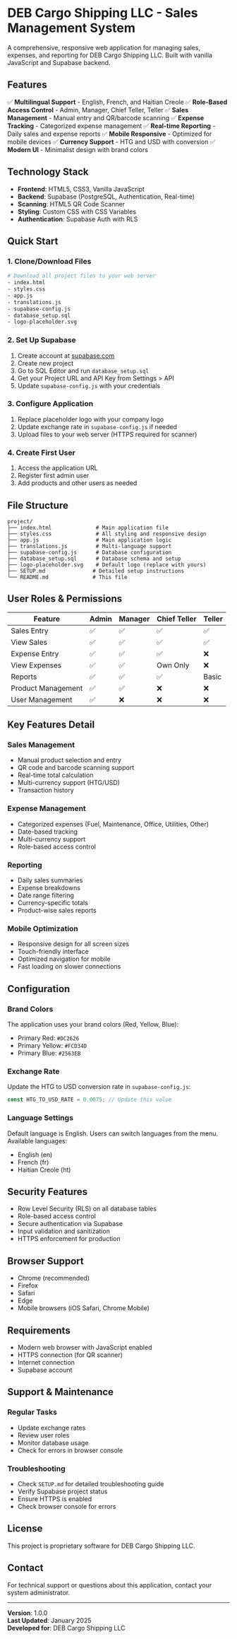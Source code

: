 # DEB Cargo Shipping LLC - Sales Management System

A comprehensive, responsive web application for managing sales, expenses, and reporting for DEB Cargo Shipping LLC. Built with vanilla JavaScript and Supabase backend.

## Features

✅ **Multilingual Support** - English, French, and Haitian Creole
✅ **Role-Based Access Control** - Admin, Manager, Chief Teller, Teller
✅ **Sales Management** - Manual entry and QR/barcode scanning
✅ **Expense Tracking** - Categorized expense management
✅ **Real-time Reporting** - Daily sales and expense reports
✅ **Mobile Responsive** - Optimized for mobile devices
✅ **Currency Support** - HTG and USD with conversion
✅ **Modern UI** - Minimalist design with brand colors

## Technology Stack

- **Frontend**: HTML5, CSS3, Vanilla JavaScript
- **Backend**: Supabase (PostgreSQL, Authentication, Real-time)
- **Scanning**: HTML5 QR Code Scanner
- **Styling**: Custom CSS with CSS Variables
- **Authentication**: Supabase Auth with RLS

## Quick Start

### 1. Clone/Download Files
```bash
# Download all project files to your web server
- index.html
- styles.css
- app.js
- translations.js
- supabase-config.js
- database_setup.sql
- logo-placeholder.svg
```

### 2. Set Up Supabase

1. Create account at [supabase.com](https://supabase.com)
2. Create new project
3. Go to SQL Editor and run `database_setup.sql`
4. Get your Project URL and API Key from Settings > API
5. Update `supabase-config.js` with your credentials

### 3. Configure Application

1. Replace placeholder logo with your company logo
2. Update exchange rate in `supabase-config.js` if needed
3. Upload files to your web server (HTTPS required for scanner)

### 4. Create First User

1. Access the application URL
2. Register first admin user
3. Add products and other users as needed

## File Structure

```
project/
├── index.html              # Main application file
├── styles.css              # All styling and responsive design
├── app.js                  # Main application logic
├── translations.js         # Multi-language support
├── supabase-config.js      # Database configuration
├── database_setup.sql      # Database schema and setup
├── logo-placeholder.svg    # Default logo (replace with yours)
├── SETUP.md               # Detailed setup instructions
└── README.md              # This file
```

## User Roles & Permissions

| Feature | Admin | Manager | Chief Teller | Teller |
|---------|-------|---------|--------------|--------|
| Sales Entry | ✅ | ✅ | ✅ | ✅ |
| View Sales | ✅ | ✅ | ✅ | ✅ |
| Expense Entry | ✅ | ✅ | ✅ | ❌ |
| View Expenses | ✅ | ✅ | Own Only | ❌ |
| Reports | ✅ | ✅ | ✅ | Basic |
| Product Management | ✅ | ✅ | ❌ | ❌ |
| User Management | ✅ | ❌ | ❌ | ❌ |

## Key Features Detail

### Sales Management
- Manual product selection and entry
- QR code and barcode scanning support
- Real-time total calculation
- Multi-currency support (HTG/USD)
- Transaction history

### Expense Management
- Categorized expenses (Fuel, Maintenance, Office, Utilities, Other)
- Date-based tracking
- Multi-currency support
- Role-based access control

### Reporting
- Daily sales summaries
- Expense breakdowns
- Date range filtering
- Currency-specific totals
- Product-wise sales reports

### Mobile Optimization
- Responsive design for all screen sizes
- Touch-friendly interface
- Optimized navigation for mobile
- Fast loading on slower connections

## Configuration

### Brand Colors
The application uses your brand colors (Red, Yellow, Blue):
- Primary Red: `#DC2626`
- Primary Yellow: `#FCD34D`
- Primary Blue: `#2563EB`

### Exchange Rate
Update the HTG to USD conversion rate in `supabase-config.js`:
```javascript
const HTG_TO_USD_RATE = 0.0075; // Update this value
```

### Language Settings
Default language is English. Users can switch languages from the menu. Available languages:
- English (en)
- French (fr)
- Haitian Creole (ht)

## Security Features

- Row Level Security (RLS) on all database tables
- Role-based access control
- Secure authentication via Supabase
- Input validation and sanitization
- HTTPS enforcement for production

## Browser Support

- Chrome (recommended)
- Firefox
- Safari
- Edge
- Mobile browsers (iOS Safari, Chrome Mobile)

## Requirements

- Modern web browser with JavaScript enabled
- HTTPS connection (for QR scanner)
- Internet connection
- Supabase account

## Support & Maintenance

### Regular Tasks
- Update exchange rates
- Review user roles
- Monitor database usage
- Check for errors in browser console

### Troubleshooting
- Check `SETUP.md` for detailed troubleshooting guide
- Verify Supabase project status
- Ensure HTTPS is enabled
- Check browser console for errors

## License

This project is proprietary software for DEB Cargo Shipping LLC.

## Contact

For technical support or questions about this application, contact your system administrator.

---

**Version**: 1.0.0  
**Last Updated**: January 2025  
**Developed for**: DEB Cargo Shipping LLC

